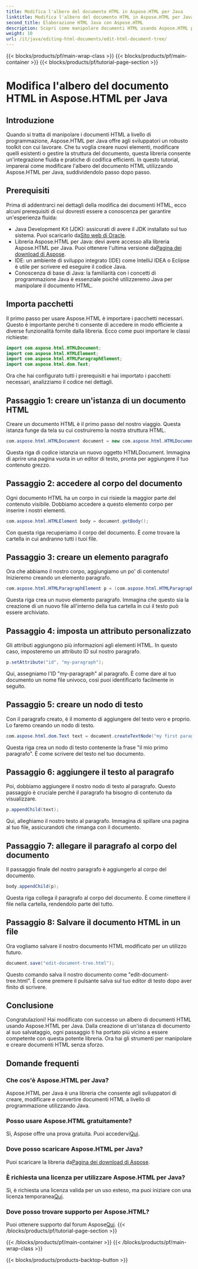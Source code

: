 ```yaml
---
title: Modifica l'albero del documento HTML in Aspose.HTML per Java
linktitle: Modifica l'albero del documento HTML in Aspose.HTML per Java
second_title: Elaborazione HTML Java con Aspose.HTML
description: Scopri come manipolare documenti HTML usando Aspose.HTML per Java. Una guida passo passo per una gestione efficiente dei contenuti.
weight: 10
url: /it/java/editing-html-documents/edit-html-document-tree/
---
```


{{< blocks/products/pf/main-wrap-class >}}
{{< blocks/products/pf/main-container >}}
{{< blocks/products/pf/tutorial-page-section >}}

# Modifica l'albero del documento HTML in Aspose.HTML per Java

## Introduzione
Quando si tratta di manipolare i documenti HTML a livello di programmazione, Aspose.HTML per Java offre agli sviluppatori un robusto toolkit con cui lavorare. Che tu voglia creare nuovi elementi, modificare quelli esistenti o gestire la struttura del documento, questa libreria consente un'integrazione fluida e pratiche di codifica efficienti. In questo tutorial, imparerai come modificare l'albero del documento HTML utilizzando Aspose.HTML per Java, suddividendolo passo dopo passo.
## Prerequisiti
Prima di addentrarci nei dettagli della modifica dei documenti HTML, ecco alcuni prerequisiti di cui dovresti essere a conoscenza per garantire un'esperienza fluida:
-  Java Development Kit (JDK): assicurati di avere il JDK installato sul tuo sistema. Puoi scaricarlo da[Sito web di Oracle](https://www.oracle.com/java/technologies/javase-jdk11-downloads.html).
-  Libreria Aspose.HTML per Java: devi avere accesso alla libreria Aspose.HTML per Java. Puoi ottenere l'ultima versione da[Pagina dei download di Aspose](https://releases.aspose.com/html/java/).
- IDE: un ambiente di sviluppo integrato (IDE) come IntelliJ IDEA o Eclipse è utile per scrivere ed eseguire il codice Java.
- Conoscenza di base di Java: la familiarità con i concetti di programmazione Java è essenziale poiché utilizzeremo Java per manipolare il documento HTML.
## Importa pacchetti
Il primo passo per usare Aspose.HTML è importare i pacchetti necessari. Questo è importante perché ti consente di accedere in modo efficiente a diverse funzionalità fornite dalla libreria. Ecco come puoi importare le classi richieste:
```java
import com.aspose.html.HTMLDocument;
import com.aspose.html.HTMLElement;
import com.aspose.html.HTMLParagraphElement;
import com.aspose.html.dom.Text;
```
Ora che hai configurato tutti i prerequisiti e hai importato i pacchetti necessari, analizziamo il codice nei dettagli.
## Passaggio 1: creare un'istanza di un documento HTML
Creare un documento HTML è il primo passo del nostro viaggio. Questa istanza funge da tela su cui costruiremo la nostra struttura HTML. 
```java
com.aspose.html.HTMLDocument document = new com.aspose.html.HTMLDocument();
```
Questa riga di codice istanzia un nuovo oggetto HTMLDocument. Immagina di aprire una pagina vuota in un editor di testo, pronta per aggiungere il tuo contenuto grezzo.
## Passaggio 2: accedere al corpo del documento
Ogni documento HTML ha un corpo in cui risiede la maggior parte del contenuto visibile. Dobbiamo accedere a questo elemento corpo per inserire i nostri elementi.
```java
com.aspose.html.HTMLElement body = document.getBody();
```
Con questa riga recuperiamo il corpo del documento. È come trovare la cartella in cui andranno tutti i tuoi file.
## Passaggio 3: creare un elemento paragrafo
Ora che abbiamo il nostro corpo, aggiungiamo un po' di contenuto! Inizieremo creando un elemento paragrafo.
```java
com.aspose.html.HTMLParagraphElement p = (com.aspose.html.HTMLParagraphElement) document.createElement("p");
```
Questa riga crea un nuovo elemento paragrafo. Immagina che questo sia la creazione di un nuovo file all'interno della tua cartella in cui il testo può essere archiviato.
## Passaggio 4: imposta un attributo personalizzato
Gli attributi aggiungono più informazioni agli elementi HTML. In questo caso, imposteremo un attributo ID sul nostro paragrafo.
```java
p.setAttribute("id", "my-paragraph");
```
Qui, assegniamo l'ID "my-paragraph" al paragrafo. È come dare al tuo documento un nome file univoco, così puoi identificarlo facilmente in seguito.
## Passaggio 5: creare un nodo di testo
Con il paragrafo creato, è il momento di aggiungere del testo vero e proprio. Lo faremo creando un nodo di testo.
```java
com.aspose.html.dom.Text text = document.createTextNode("my first paragraph");
```
Questa riga crea un nodo di testo contenente la frase "il mio primo paragrafo". È come scrivere del testo nel tuo documento.
## Passaggio 6: aggiungere il testo al paragrafo
Poi, dobbiamo aggiungere il nostro nodo di testo al paragrafo. Questo passaggio è cruciale perché il paragrafo ha bisogno di contenuto da visualizzare.
```java
p.appendChild(text);
```
Qui, alleghiamo il nostro testo al paragrafo. Immagina di spillare una pagina al tuo file, assicurandoti che rimanga con il documento.
## Passaggio 7: allegare il paragrafo al corpo del documento
Il passaggio finale del nostro paragrafo è aggiungerlo al corpo del documento. 
```java
body.appendChild(p);
```
Questa riga collega il paragrafo al corpo del documento. È come rimettere il file nella cartella, rendendolo parte del tutto.
## Passaggio 8: Salvare il documento HTML in un file
Ora vogliamo salvare il nostro documento HTML modificato per un utilizzo futuro. 
```java
document.save("edit-document-tree.html");
```
Questo comando salva il nostro documento come "edit-document-tree.html". È come premere il pulsante salva sul tuo editor di testo dopo aver finito di scrivere.
## Conclusione
Congratulazioni! Hai modificato con successo un albero di documenti HTML usando Aspose.HTML per Java. Dalla creazione di un'istanza di documento al suo salvataggio, ogni passaggio ti ha portato più vicino a essere competente con questa potente libreria. Ora hai gli strumenti per manipolare e creare documenti HTML senza sforzo.

## Domande frequenti
### Che cos'è Aspose.HTML per Java?
Aspose.HTML per Java è una libreria che consente agli sviluppatori di creare, modificare e convertire documenti HTML a livello di programmazione utilizzando Java.
### Posso usare Aspose.HTML gratuitamente?
 Sì, Aspose offre una prova gratuita. Puoi accedervi[Qui](https://releases.aspose.com/).
### Dove posso scaricare Aspose.HTML per Java?
 Puoi scaricare la libreria da[Pagina dei download di Aspose](https://releases.aspose.com/html/java/).
### È richiesta una licenza per utilizzare Aspose.HTML per Java?
 Sì, è richiesta una licenza valida per un uso esteso, ma puoi iniziare con una licenza temporanea[Qui](https://purchase.aspose.com/temporary-license/).
### Dove posso trovare supporto per Aspose.HTML?
 Puoi ottenere supporto dal forum Aspose[Qui](https://forum.aspose.com/c/html/29).
{{< /blocks/products/pf/tutorial-page-section >}}

{{< /blocks/products/pf/main-container >}}
{{< /blocks/products/pf/main-wrap-class >}}

{{< blocks/products/products-backtop-button >}}
